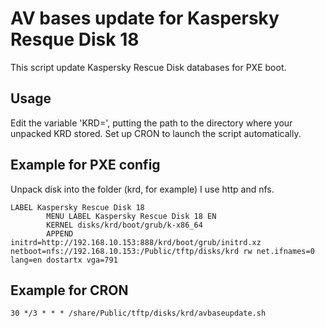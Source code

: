 # AV bases update for Kaspersky Resque Disk 18
This script update Kaspersky Rescue Disk databases for PXE boot.

## Usage
Edit the variable 'KRD=', putting the path to the directory where your unpacked KRD stored.
Set up CRON to launch the script automatically.

## Example for PXE config
Unpack disk into the folder (krd, for example)
I use http and nfs.
```
LABEL Kaspersky Rescue Disk 18
        MENU LABEL Kaspersky Rescue Disk 18 EN
        KERNEL disks/krd/boot/grub/k-x86_64
        APPEND initrd=http://192.168.10.153:888/krd/boot/grub/initrd.xz netboot=nfs://192.168.10.153:/Public/tftp/disks/krd rw net.ifnames=0 lang=en dostartx vga=791
```

## Example for CRON
```
30 */3 * * * /share/Public/tftp/disks/krd/avbaseupdate.sh
```
